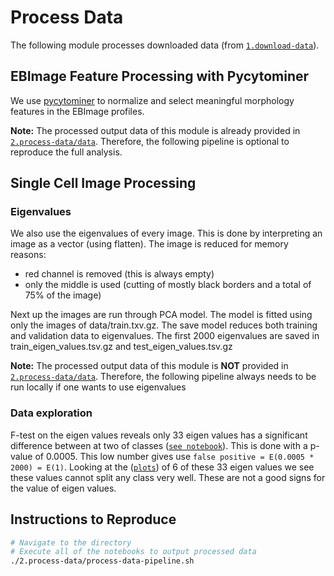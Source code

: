# Process Data

The following module processes downloaded data (from [`1.download-data`](1.download-data)).

## EBImage Feature Processing with Pycytominer

We use [pycytominer](https://github.com/cytomining/pycytominer) to normalize and select meaningful morphology features in the EBImage profiles.

**Note:** The processed output data of this module is already provided in [`2.process-data/data`](https://github.com/cytomining/pycytominer).
Therefore, the following pipeline is optional to reproduce the full analysis.

## Single Cell Image Processing

### Eigenvalues

We also use the eigenvalues of every image.
This is done by interpreting an image as a vector (using flatten).
The image is reduced for memory reasons:
- red channel is removed (this is always empty)
- only the middle is used (cutting of mostly black borders and a total of 75% of the image)

Next up the images are run through PCA model.
The model is fitted using only the images of data/train.txv.gz.
The save model reduces both training and validation data to eigenvalues.
The first 2000 eigenvalues are saved in train_eigen_values.tsv.gz and test_eigen_values.tsv.gz

**Note:** The processed output data of this module is **NOT** provided in [`2.process-data/data`](/2.process-data/data`).
Therefore, the following pipeline always needs to be run locally if one wants to use eigenvalues

### Data exploration
F-test on the eigen values reveals only 33 eigen values has a significant difference between at two of classes ([`see notebook`](2.process-data/2.1.analysing-eigen-values.ipynb)). This is done with a p-value of 0.0005. This low number gives use ```false positive = E(0.0005 * 2000) = E(1)```. 
Looking at the ([`plots`](2.process-data/2.1.analysing-eigen-values.ipynb)) of 6 of these 33 eigen values we see these values cannot split any class very well. These are not a good signs for the value of eigen values.

## Instructions to Reproduce

```bash
# Navigate to the directory
# Execute all of the notebooks to output processed data
./2.process-data/process-data-pipeline.sh
```
